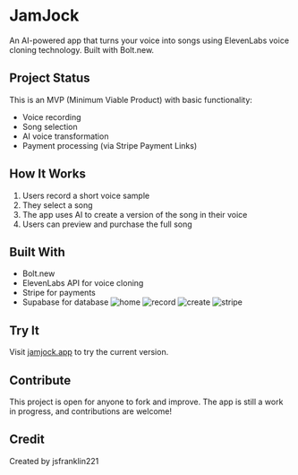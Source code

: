 # JamJock

An AI-powered app that turns your voice into songs using ElevenLabs voice cloning technology. Built with Bolt.new.

## Project Status

This is an MVP (Minimum Viable Product) with basic functionality:
- Voice recording
- Song selection
- AI voice transformation
- Payment processing (via Stripe Payment Links)

## How It Works

1. Users record a short voice sample
2. They select a song
3. The app uses AI to create a version of the song in their voice
4. Users can preview and purchase the full song

## Built With

- Bolt.new
- ElevenLabs API for voice cloning
- Stripe for payments
- Supabase for database
![home](https://github.com/user-attachments/assets/b53887f2-2bda-4248-bcb7-9ad1250c67e0)
![record](https://github.com/user-attachments/assets/eedfb3b6-0ad8-4f43-9764-82f48c1d628c)
![create](https://github.com/user-attachments/assets/8a7ff245-93b0-498c-99a1-da5ed3eb0e9a)
![stripe](https://github.com/user-attachments/assets/45aae444-8a5d-420d-b0f3-2b1421b922ab)

## Try It

Visit [jamjock.app](https://jamjock.app) to try the current version.

## Contribute

This project is open for anyone to fork and improve. The app is still a work in progress, and contributions are welcome!

## Credit

Created by jsfranklin221
